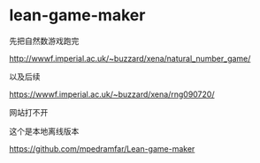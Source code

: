 # lean-game-maker





先把自然数游戏跑完


http://wwwf.imperial.ac.uk/~buzzard/xena/natural_number_game/

以及后续

https://wwwf.imperial.ac.uk/~buzzard/xena/rng090720/

网站打不开

这个是本地离线版本


https://github.com/mpedramfar/Lean-game-maker
















